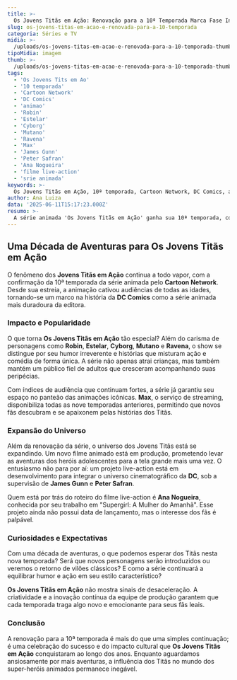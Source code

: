 ```yaml
---
title: >-
  Os Jovens Titãs em Ação: Renovação para a 10ª Temporada Marca Fase Inédita na DC
slug: os-jovens-titas-em-acao-e-renovada-para-a-10-temporada
categoria: Séries e TV
midia: >-
  /uploads/os-jovens-titas-em-acao-e-renovada-para-a-10-temporada-thumb.png
tipoMidia: imagem
thumb: >-
  /uploads/os-jovens-titas-em-acao-e-renovada-para-a-10-temporada-thumb.png
tags:
  - 'Os Jovens Tits em Ao'
  - '10 temporada'
  - 'Cartoon Network'
  - 'DC Comics'
  - 'animao'
  - 'Robin'
  - 'Estelar'
  - 'Cyborg'
  - 'Mutano'
  - 'Ravena'
  - 'Max'
  - 'James Gunn'
  - 'Peter Safran'
  - 'Ana Nogueira'
  - 'filme live-action'
  - 'srie animada'
keywords: >-
  Os Jovens Titãs em Ação, 10ª temporada, Cartoon Network, DC Comics, animação, Robin, Estelar, Cyborg, Mutano, Ravena, Max, James Gunn, Peter Safran, Ana Nogueira, filme live-action, série animada
author: Ana Luiza
data: '2025-06-11T15:17:23.000Z'
resumo: >-
  A série animada 'Os Jovens Titãs em Ação' ganha sua 10ª temporada, consolidando-se como a animação mais duradoura da DC. O sucesso contínuo reflete o apelo duradouro dos heróis adolescentes.
---
```


## Uma Década de Aventuras para Os Jovens Titãs em Ação

O fenômeno dos **Jovens Titãs em Ação** continua a todo vapor, com a confirmação da 10ª temporada da série animada pelo **Cartoon Network**. Desde sua estreia, a animação cativou audiências de todas as idades, tornando-se um marco na história da **DC Comics** como a série animada mais duradoura da editora.

### Impacto e Popularidade

O que torna **Os Jovens Titãs em Ação** tão especial? Além do carisma de personagens como **Robin**, **Estelar**, **Cyborg**, **Mutano** e **Ravena**, o show se distingue por seu humor irreverente e histórias que misturam ação e comédia de forma única. A série não apenas atrai crianças, mas também mantém um público fiel de adultos que cresceram acompanhando suas peripécias.

Com índices de audiência que continuam fortes, a série já garantiu seu espaço no panteão das animações icônicas. **Max**, o serviço de streaming, disponibiliza todas as nove temporadas anteriores, permitindo que novos fãs descubram e se apaixonem pelas histórias dos Titãs.

### Expansão do Universo

Além da renovação da série, o universo dos Jovens Titãs está se expandindo. Um novo filme animado está em produção, prometendo levar as aventuras dos heróis adolescentes para a tela grande mais uma vez. O entusiasmo não para por aí: um projeto live-action está em desenvolvimento para integrar o universo cinematográfico da **DC**, sob a supervisão de **James Gunn** e **Peter Safran**.

Quem está por trás do roteiro do filme live-action é **Ana Nogueira**, conhecida por seu trabalho em "Supergirl: A Mulher do Amanhã". Esse projeto ainda não possui data de lançamento, mas o interesse dos fãs é palpável.

### Curiosidades e Expectativas

Com uma década de aventuras, o que podemos esperar dos Titãs nesta nova temporada? Será que novos personagens serão introduzidos ou veremos o retorno de vilões clássicos? E como a série continuará a equilibrar humor e ação em seu estilo característico?

**Os Jovens Titãs em Ação** não mostra sinais de desaceleração. A criatividade e a inovação contínua da equipe de produção garantem que cada temporada traga algo novo e emocionante para seus fãs leais.

### Conclusão

A renovação para a 10ª temporada é mais do que uma simples continuação; é uma celebração do sucesso e do impacto cultural que **Os Jovens Titãs em Ação** conquistaram ao longo dos anos. Enquanto aguardamos ansiosamente por mais aventuras, a influência dos Titãs no mundo dos super-heróis animados permanece inegável.
